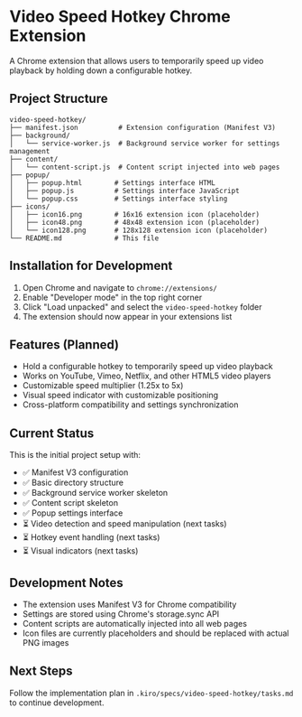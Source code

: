 # Video Speed Hotkey Chrome Extension

A Chrome extension that allows users to temporarily speed up video playback by holding down a configurable hotkey.

## Project Structure

```
video-speed-hotkey/
├── manifest.json          # Extension configuration (Manifest V3)
├── background/
│   └── service-worker.js  # Background service worker for settings management
├── content/
│   └── content-script.js  # Content script injected into web pages
├── popup/
│   ├── popup.html        # Settings interface HTML
│   ├── popup.js          # Settings interface JavaScript
│   └── popup.css         # Settings interface styling
├── icons/
│   ├── icon16.png        # 16x16 extension icon (placeholder)
│   ├── icon48.png        # 48x48 extension icon (placeholder)
│   └── icon128.png       # 128x128 extension icon (placeholder)
└── README.md             # This file
```

## Installation for Development

1. Open Chrome and navigate to `chrome://extensions/`
2. Enable "Developer mode" in the top right corner
3. Click "Load unpacked" and select the `video-speed-hotkey` folder
4. The extension should now appear in your extensions list

## Features (Planned)

- Hold a configurable hotkey to temporarily speed up video playback
- Works on YouTube, Vimeo, Netflix, and other HTML5 video players
- Customizable speed multiplier (1.25x to 5x)
- Visual speed indicator with customizable positioning
- Cross-platform compatibility and settings synchronization

## Current Status

This is the initial project setup with:

- ✅ Manifest V3 configuration
- ✅ Basic directory structure
- ✅ Background service worker skeleton
- ✅ Content script skeleton
- ✅ Popup settings interface
- ⏳ Video detection and speed manipulation (next tasks)
- ⏳ Hotkey event handling (next tasks)
- ⏳ Visual indicators (next tasks)

## Development Notes

- The extension uses Manifest V3 for Chrome compatibility
- Settings are stored using Chrome's storage.sync API
- Content scripts are automatically injected into all web pages
- Icon files are currently placeholders and should be replaced with actual PNG images

## Next Steps

Follow the implementation plan in `.kiro/specs/video-speed-hotkey/tasks.md` to continue development.
